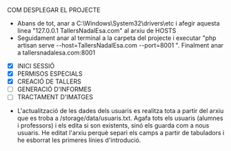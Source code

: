COM DESPLEGAR EL PROJECTE

-   Abans de tot, anar a C:\Windows\System32\drivers\etc i afegir aquesta linea "127.0.0.1 TallersNadalEsa.com" al arxiu de HOSTS
-   Seguidament anar al terminal a la carpeta del projecte i executar "php artisan serve --host=TallersNadalEsa.com --port=8001 ".
Finalment anar a tallersnadalesa.com:8001

- [x] INICI SESSIÓ
- [x] PERMISOS ESPECIALS
- [x] CREACIÓ DE TALLERS
- [ ] GENERACIÓ D'INFORMES
- [ ] TRACTAMENT D'IMATGES

-   L'actualització de les dades dels usuaris es realitza tota a partir del arxiu que es troba a /storage/data/usuaris.txt. Agafa tots els usuaris (alumnes i professors) i els edita si son existents, sinó els guarda com a nous usuaris. He editat l'arxiu perquè separi els camps a partir de tabuladors i he esborrat les primeres línies d'introdució.


